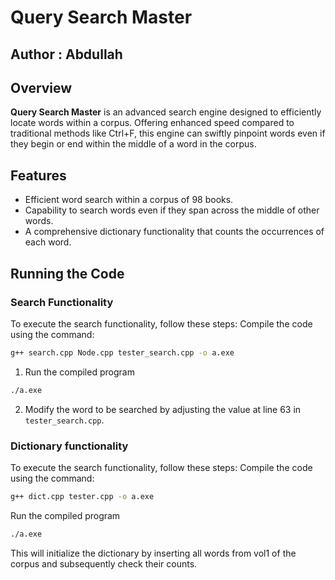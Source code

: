 # Query Search Master

## Author : Abdullah

## Overview
**Query Search Master** is an advanced search engine designed to efficiently locate words within a corpus. Offering enhanced speed compared to traditional methods like Ctrl+F, this engine can swiftly pinpoint words even if they begin or end within the middle of a word in the corpus.

## Features
- Efficient word search within a corpus of 98 books.
- Capability to search words even if they span across the middle of other words.
- A comprehensive dictionary functionality that counts the occurrences of each word.

## Running the Code

###  Search Functionality
To execute the search functionality, follow these steps:
 Compile the code using the command:
   ```bash
   g++ search.cpp Node.cpp tester_search.cpp -o a.exe
```
  1. Run the compiled program
```bash
./a.exe
```
  2. Modify the word to be searched by adjusting the value at line 63 in `tester_search.cpp`.

### Dictionary functionality
To execute the search functionality, follow these steps:
 Compile the code using the command:
   ```bash
   g++ dict.cpp tester.cpp -o a.exe
```
Run the compiled program
```bash
./a.exe
```
This will initialize the dictionary by inserting all words from vol1 of the corpus and subsequently check their counts.
